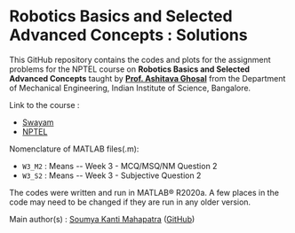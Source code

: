 # Robotics Basics and Selected Advanced Concepts :  Solutions
This GitHub repository contains the codes and plots for the assignment problems for the NPTEL course on **Robotics Basics and Selected Advanced Concepts** taught by **[Prof. Ashitava Ghosal](https://mecheng.iisc.ac.in/~asitava/)** from the Department of Mechanical Engineering, Indian Institute of Science, Bangalore.

Link to the course :
* [Swayam](https://onlinecourses.nptel.ac.in/noc22_me39/preview)
* [NPTEL](https://nptel.ac.in/courses/112/108/112108298/)

Nomenclature of MATLAB files(.m):

* <code>W3_M2</code> : Means --  Week 3 - MCQ/MSQ/NM Question 2
* <code>W3_S2</code> : Means --  Week 3 - Subjective Question 2

The codes were written and run in MATLAB® R2020a. A few places in the code may need to be changed if they are run in any older version.

Main author(s) : [Soumya Kanti Mahapatra](https://sites.google.com/view/skmahapatra) ([GitHub](https://github.com/skmahapatra))
